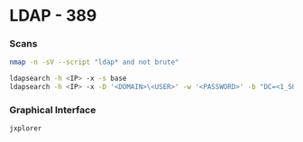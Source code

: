 # LDAP - 389

### Scans <a href="#scans" id="scans"></a>

```bash
nmap -n -sV --script "ldap* and not brute"

ldapsearch -h <IP> -x -s base
ldapsearch -h <IP> -x -D '<DOMAIN>\<USER>' -w '<PASSWORD>' -b "DC=<1_SUBDOMAIN>,DC=<TDL>"
```

### Graphical Interface <a href="#graphical-interface" id="graphical-interface"></a>

```bash
jxplorer
```
